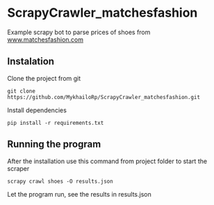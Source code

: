 # ScrapyCrawler_matchesfashion

Example scrapy bot to parse prices of shoes from www.matchesfashion.com

## Instalation

Clone the project from git

    git clone https://github.com/MykhailoRp/ScrapyCrawler_matchesfashion.git

Install dependencies

    pip install -r requirements.txt

## Running the program

After the installation use this command from project folder to start the scraper

    scrapy crawl shoes -O results.json

Let the program run, see the results in results.json